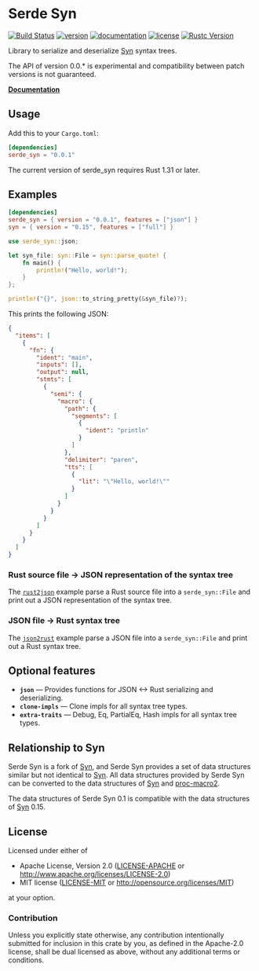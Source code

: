 # Serde Syn

[![Build Status](https://travis-ci.com/taiki-e/serde-syn.svg?branch=master)](https://travis-ci.com/taiki-e/serde-syn)
[![version](https://img.shields.io/crates/v/serde_syn.svg)](https://crates.io/crates/serde_syn/)
[![documentation](https://docs.rs/serde_syn/badge.svg)](https://docs.rs/serde_syn/)
[![license](https://img.shields.io/crates/l/serde_syn.svg)](https://crates.io/crates/serde_syn/)
[![Rustc Version](https://img.shields.io/badge/rustc-1.31+-lightgray.svg)](https://blog.rust-lang.org/2018/12/06/Rust-1.31-and-rust-2018.html)

Library to serialize and deserialize [Syn] syntax trees.

The API of version 0.0.* is experimental and compatibility between patch versions is not guaranteed.

[**Documentation**](https://docs.rs/serde_syn/)

## Usage

Add this to your `Cargo.toml`:

```toml
[dependencies]
serde_syn = "0.0.1"
```

The current version of serde_syn requires Rust 1.31 or later.

## Examples

```toml
[dependencies]
serde_syn = { version = "0.0.1", features = ["json"] }
syn = { version = "0.15", features = ["full"] }
```

```rust
use serde_syn::json;

let syn_file: syn::File = syn::parse_quote! {
    fn main() {
        println!("Hello, world!");
    }
};

println!("{}", json::to_string_pretty(&syn_file)?);
```

This prints the following JSON:

```json
{
  "items": [
    {
      "fn": {
        "ident": "main",
        "inputs": [],
        "output": null,
        "stmts": [
          {
            "semi": {
              "macro": {
                "path": {
                  "segments": [
                    {
                      "ident": "println"
                    }
                  ]
                },
                "delimiter": "paren",
                "tts": [
                  {
                    "lit": "\"Hello, world!\""
                  }
                ]
              }
            }
          }
        ]
      }
    }
  ]
}
```

### Rust source file -> JSON representation of the syntax tree

The [`rust2json`] example parse a Rust source file into a `serde_syn::File`
and print out a JSON representation of the syntax tree.

[`rust2json`]: examples/rust2json

### JSON file -> Rust syntax tree

The [`json2rust`] example parse a JSON file into a `serde_syn::File` and
print out a Rust syntax tree.

[`json2rust`]: examples/json2rust

## Optional features

- **`json`** — Provides functions for JSON <-> Rust serializing and
  deserializing.
- **`clone-impls`** — Clone impls for all syntax tree types.
- **`extra-traits`** — Debug, Eq, PartialEq, Hash impls for all syntax tree
  types.

## Relationship to Syn

Serde Syn is a fork of [Syn], and Serde Syn provides a set of data structures
similar but not identical to [Syn]. All data structures provided by Serde Syn
can be converted to the data structures of [Syn] and [proc-macro2].

The data structures of Serde Syn 0.1 is compatible with the data structures of [Syn] 0.15.

[Syn]: https://github.com/dtolnay/syn
[proc-macro2]: https://github.com/alexcrichton/proc-macro2

## License

Licensed under either of

 * Apache License, Version 2.0 ([LICENSE-APACHE](LICENSE-APACHE) or http://www.apache.org/licenses/LICENSE-2.0)
 * MIT license ([LICENSE-MIT](LICENSE-MIT) or http://opensource.org/licenses/MIT)

at your option.

### Contribution

Unless you explicitly state otherwise, any contribution intentionally submitted
for inclusion in this crate by you, as defined in the Apache-2.0 license, shall
be dual licensed as above, without any additional terms or conditions.
